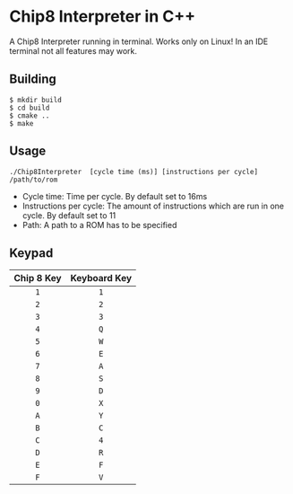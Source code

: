 # Chip8 Interpreter in C++
A Chip8 Interpreter running in terminal. Works only on Linux!
In an IDE terminal not all features may work.

## Building
    $ mkdir build
    $ cd build
    $ cmake ..
    $ make

## Usage
    ./Chip8Interpreter  [cycle time (ms)] [instructions per cycle] /path/to/rom

- Cycle time: Time per cycle. By default set to 16ms
- Instructions per cycle: The amount of instructions which are run in one cycle. By default set to 11
- Path: A path to a ROM has to be specified

## Keypad

| Chip 8 Key | Keyboard Key |
| :--------: | :----------: |
| `1`        | `1`          |
| `2`        | `2`          |
| `3`        | `3`          |
| `4`        | `Q`          |
| `5`        | `W`          |
| `6`        | `E`          |
| `7`        | `A`          |
| `8`        | `S`          |
| `9`        | `D`          |
| `0`        | `X`          |
| `A`        | `Y`          |
| `B`        | `C`          |
| `C`        | `4`          |
| `D`        | `R`          |
| `E`        | `F`          |
| `F`        | `V`          |

